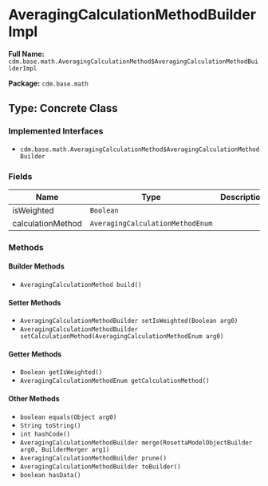 # AveragingCalculationMethodBuilderImpl

**Full Name:** `cdm.base.math.AveragingCalculationMethod$AveragingCalculationMethodBuilderImpl`

**Package:** `cdm.base.math`

## Type: Concrete Class

### Implemented Interfaces

- `cdm.base.math.AveragingCalculationMethod$AveragingCalculationMethodBuilder`

### Fields

| Name | Type | Description |
|------|------|-------------|
| isWeighted | `Boolean` |  |
| calculationMethod | `AveragingCalculationMethodEnum` |  |

### Methods

#### Builder Methods

- `AveragingCalculationMethod build()`

#### Setter Methods

- `AveragingCalculationMethodBuilder setIsWeighted(Boolean arg0)`
- `AveragingCalculationMethodBuilder setCalculationMethod(AveragingCalculationMethodEnum arg0)`

#### Getter Methods

- `Boolean getIsWeighted()`
- `AveragingCalculationMethodEnum getCalculationMethod()`

#### Other Methods

- `boolean equals(Object arg0)`
- `String toString()`
- `int hashCode()`
- `AveragingCalculationMethodBuilder merge(RosettaModelObjectBuilder arg0, BuilderMerger arg1)`
- `AveragingCalculationMethodBuilder prune()`
- `AveragingCalculationMethodBuilder toBuilder()`
- `boolean hasData()`

